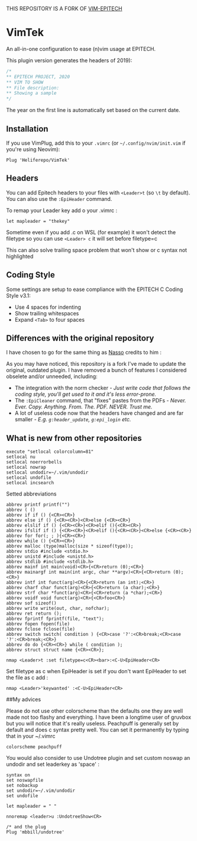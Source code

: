 THIS REPOSITORY IS A FORK OF [VIM-EPITECH](https://github.com/Le-Bit/vim-epitech)

VimTek
===========

An all-in-one configuration to ease (n)vim usage at EPITECH.

This plugin version generates the headers of 2019):

```c
/*
** EPITECH PROJECT, 2020
** VIM TO SHOW
** File description:
** Showing a sample
*/
```

The year on the first line is automatically set based on the current date.

## Installation

If you use VimPlug, add this to your `.vimrc` (or `~/.config/nvim/init.vim` if
you're using Neovim):
```vim
Plug 'Heliferepo/VimTek'
```

## Headers

You can add Epitech headers to your files with `<Leader>t` (so `\t` by default).
You can also use the `:EpiHeader` command.

To remap your Leader key add o your .vimrc :

```vim
let mapleader = "thekey"
```

Sometime even if you add .c on WSL (for example) it won't detect the filetype so you can use `<Leader> c` it will set before filetype=c

This can also solve trailing space problem that won't show or c syntax not highlighted

## Coding Style

Some settings are setup to ease compliance with the EPITECH C Coding Style v3.1:
- Use 4 spaces for indenting
- Show trailing whitespaces
- Expand `<Tab>` to four spaces

## Differences with the original repository

I have chosen to go for the same thing as [Nasso](https://github.com/nasso) credits to him :

As you may have noticed, this repository is a fork I've made to update the
original, outdated plugin. I have removed a bunch of features I considered
obselete and/or unneeded, including:
- The integration with the norm checker - _Just write code that follows the
coding style, you'll get used to it and it's less error-prone._
- The `:EpiCleaner` command, that "fixes" pastes from the PDFs - _Never. Ever.
Copy. Anything. From. The. PDF. NEVER. Trust me._
- A lot of useless code now that the headers have changed and are far smaller -
_E.g. `g:header_update`, `g:epi_login` etc._

## What is new from other repositories

```vim
execute "setlocal colorcolumn=81"
setlocal nu
setlocal noerrorbells
setlocal nowrap
setlocal undodir=~/.vim/undodir
setlocal undofile
setlocal incsearch
```
Setted abbreviations

```vim
abbrev printf printf("")
abbrev ( ()
abbrev if if () {<CR><CR>}
abbrev else if () {<CR><CR>}<CR>else {<CR><CR>}
abbrev elslif if () {<CR><CR>}<CR>elif (){<CR><CR>}
abbrev ifslif if () {<CR><CR>}<CR>elif (){<CR><CR>}<CR>else {<CR><CR>}
abbrev for for(; ; ){<CR><CR>}
abbrev while () {<CR><CR>}
abbrev malloc (type)malloc(size * sizeof(type));
abbrev stdio #include <stdio.h>
abbrev unistd #include <unistd.h>
abbrev stdlib #include <stdlib.h>
abbrev mainf int main(void)<CR>{<CR>return (0);<CR>}
abbrev mainargf int main(int argc, char **argv)<CR>{<CR>return (0);<CR>}
abbrev intf int funct(arg)<CR>{<CR>return (an int);<CR>}
abbrev charf char funct(arg)<CR>{<CR>return (a char);<CR>}
abbrev strf char *funct(arg)<CR>{<CR>return (a *char);<CR>}
abbrev voidf void funct(arg)<CR>{<CR>foo<CR>}
abbrev sof sizeof()
abbrev write write(out, char, nofchar);
abbrev ret return ();
abbrev fprintf fprintf(file, "text");
abbrev fopen fopen(file)
abbrev fclose fclose(file)
abbrev switch switch( condition ) {<CR>case '?':<CR>break;<CR>case '?':<CR>break;<CR>}
abbrev do do {<CR><CR>} while ( condition );
abbrev struct struct name {<CR><CR>};
```

```vim
nmap <Leader>t :set filetype=c<CR><bar>:<C-U>EpiHeader<CR>
```
Set filetype as c when EpiHeader is set if you don't want EpiHeader to set the file as c add :

```vim
nmap <Leader>'keywanted' :<C-U>EpiHeader<CR>
```

##My advices

Please do not use other colorscheme than the defaults one they are well made not too flashy and everything. I have been a longtime user of gruvbox but you will notice that it's really useless. Peachpuff is generally set by default and does c syntax pretty well. You can set it permanently by typing that in your ~/.vimrc

```vim
colorscheme peachpuff
```

You would also consider to use Undotree plugin and set custom noswap an undodir and set leaderkey as 'space' :

```vim
syntax on
set noswapfile
set nobackup
set undodir=~/.vim/undodir
set undofile

let mapleader = " "

nnoremap <leader>u :UndotreeShow<CR>

/* and the plug
Plug 'mbbill/undotree'
```

